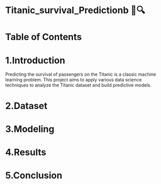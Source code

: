 # Titanic_survival_Predictionb 🚢🔍

 

# Table of Contents
# 1.Introduction
Predicting the survival of passengers on the Titanic is a classic machine learning problem. This project aims to apply various data science techniques to analyze the Titanic dataset and build predictive models.
# 2.Dataset
# 3.Modeling
# 4.Results
# 5.Conclusion


 
